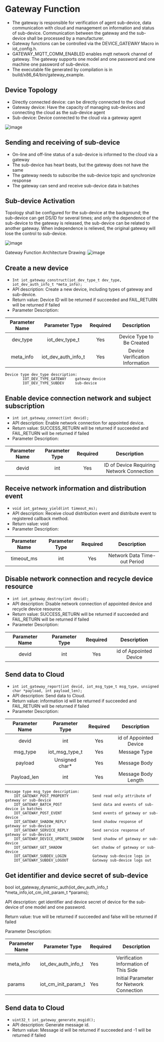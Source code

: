 # Gateway Function

- The gateway is responsible for verification of agent sub-device, data communication with cloud and management on information and status of sub-device. Communication between the gateway and the sub-device shall be processed by a manufacturer.
- Gateway functions can be controlled via the DEVICE_GATEWAY Macro in iot_config.h.
- GATEWAY_MQTT_COMM_ENABLED enables mqtt network channel of gateway. The gateway supports one model and one password and one machine one password of sub-device.
- The executable file generated by compilation is in build/x86_64/bin/gateway_example.


## Device Topology

- Directly connected device: can be directly connected to the cloud
- Gateway device: Have the capacity of managing sub-devices and connecting the cloud as the sub-device agent
- Sub-device: Device connected to the cloud via a gateway agent

![image](../../../../image/IoT/IoT-DeviceSDK/Gateway-Topology.png)

## Sending and receiving of sub-device

- On-line and off-line status of a sub-device is informed to the cloud via a gateway
- The sub-device has heart beats, but the gateway does not have the same
- The gateway needs to subscribe the sub-device topic and synchronize response
- The gateway can send and receive sub-device data in batches

## Sub-device Activation

Topology shall be configured for the sub-device at the background; the sub-device can get DS/ID for several times; and only the dependence of the sub-device to the gateway is released, the sub-device can be related to another gateway. When independence is relieved, the original gateway will lose the control to sub-device.

![image](../../../../image/IoT/IoT-DeviceSDK/Device_Activation.PNG)

Gateway Function Architecture Drawing:
![image](../../../../image/IoT/IoT-DeviceSDK/DeviceGateway.PNG)

## Create a new device

- `Int iot_gateway_construct(iot_dev_type_t dev_type, iot_dev_auth_info_t *meta_info);`
- API description: Create a new device, including types of gateway and sub-device.
- Return value: Device ID will be returned if succeeded and FAIL_RETURN will be returned if failed
- Parameter Description:

|  Parameter Name   |      Parameter Type       | Required |        Description        |
| :-------: | :-----------------: | :--: | :----------------: |
| dev_type  |   iot_dev_type_t    |  Yes  | Device Type to Be Created |
| meta_info | iot_dev_auth_info_t |  Yes  |   Device Verification Information   |

```
Device type dev_type description:
		IOT_DEV_TYPE_GATEWAY 	gateway device  
		IOT_DEV_TYPE_SUBDEV 	sub-device
```



## Enable device connection network and subject subscription

- `int iot_gateway_connect(int devid);`
- API description: Enable network connection for appointed device.
- Return value: SUCCESS_RETURN will be returned if succeeded and FAIL_RETURN will be returned if failed
- Parameter Description:

| Parameter Name | Parameter Type | Required |         Description         |
| :----: | :------: | :--: | :------------------: |
| devid  |   int    |  Yes  | ID of Device Requiring Network Connection |

## Receive network information and distribution event

- `void iot_gateway_yield(int timeout_ms);`
- API description: Receive cloud distribution event and distribute event to registered callback method.
- Return value: void
- Parameter Description:

|   Parameter Name   | Parameter Type | Required |         Description         |
| :--------: | :------: | :--: | :------------------: |
| timeout_ms |   int    |  Yes  | Network Data Time-out Period |



## Disable network connection and recycle device resource

- `int iot_gateway_destroy(int devid);`
- API description: Disable network connection of appointed device and recycle device resource.
- Return value: SUCCESS_RETURN will be returned if succeeded and FAIL_RETURN will be returned if failed
- Parameter Description:

| Parameter Name | Parameter Type | Required |    Description    |
| :----: | :------: | :--: | :--------: |
| devid  |   int    |  Yes  | id of Appointed Device |

## Send data to Cloud

- `int iot_gateway_report(int devid, iot_msg_type_t msg_type, unsigned char *payload, int payload_len);`
- API description: Send data to Cloud.
- Return value: information id will be returned if succeeded and FAIL_RETURN will be returned if failed
- Parameter Description:

|   Parameter Name    |    Parameter Type    | Required |    Description    |
| :---------: | :------------: | :--: | :--------: |
|    devid    |      int       |  Yes  | id of Appointed Device |
|  msg_type   | iot_msg_type_t |  Yes  |  Message Type  |
|   payload   | Unsigned char* |  Yes  |   Message Body   |
| Payload_len |      int       |  Yes  | Message Body Length |

```
Message type msg_type description:
    IOT_GATEWAY_POST_PROPERTY           Send read only attribute of gateway or sub-device
    IOT_GATEWAY_BATCH_POST              Send data and events of sub-device in batches
    IOT_GATEWAY_POST_EVENT              Send events of gateway or sub-device
    IOT_GATEWAY_SHADOW_REPLY            Send shadow response of gateway or sub-device
    IOT_GATEWAY_SERVICE_REPLY           Send service response of gateway or sub-device
    IOT_GATEWAY_DEVICE_UPDATE_SHADOW    Send shadow of gateway or sub-device
    IOT_GATEWAY_GET_SHADOW              Get shadow of gateway or sub-device
    IOT_GATEWAY_SUBDEV_LOGIN            Gateway sub-device logs in
    IOT_GATEWAY_SUBDEV_LOGOUT           Gateway sub-device logs out

```


## Get identifier and device secret of sub-device

bool iot_gateway_dynamic_auth(iot_dev_auth_info_t *meta_info,iot_cm_init_param_t *params);

API description: get identifier and device secret of device for the sub-device of one model and one password.

Return value: true will be returned if succeeded and false will be returned if failed

Parameter Description:

| **Parameter Name**   | **Parameter Type**     | **Required** | **Description**           |
| ---------- | ------------------- | -------- | ------------------ |
| meta_info  | iot_dev_auth_info_t | Yes       | Verification Information of This Side     |
| params     | iot_cm_init_param_t | Yes       | Initial Parameter for Network Connection |


## Send data to Cloud

- `uint32_t iot_gateway_generate_msgid();`
- API description: Generate message id.
- Return value: Message id will be returned if succeeded and -1 will be returned if failed 

